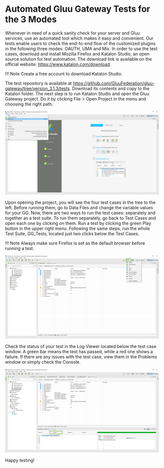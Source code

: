 # **Automated Gluu Gateway Tests for the 3 Modes**

Whenever in need of a quick sanity check for your server and Gluu services, use an automated tool which makes it easy and convenient. Our tests enable users to check the end-to-end flow of the customized plugins in the following three modes: OAUTH, UMA and Mix.
In order to use the test cases, download and install Mozilla Firefox and Katalon Studio, an open source solution for test automation. The download link is available on the official website: https://www.katalon.com/download. 

!!! Note Create a free account to download Katalon Studio.

The test repository is available at https://github.com/GluuFederation/gluu-gateway/tree/version_3.1.3/tests. Download its contents and copy to the Katalon folder. 
The next step is to run Katalon Studio and open the Gluu Gateway project. Do it by clicking File > Open Project in the menu and choosing the right path.

![open_project](../tests/katalon_1.png)

Upon opening the project, you will see the four test cases in the tree to the left. Before running them, go to Data Files and change the variable values for your GG. Now, there are two ways to run the test cases: separately and together as a test suite. To run them separately, go back to Test Cases and open each one by clicking on them. Run a test by clicking the green Play button in the upper right menu. Following the same steps, run the whole Test Suite, GG_Tests, located just two clicks below the Test Cases.

!!! Note Always make sure Firefox is set as the default browser before running a test.

![run_test](../tests/katalon_2.png)

Check the status of your test in the Log Viewer located below the test case window. A green bar means the test has passed, while a red one shows a failure. If there are any issues with the test case, view them in the Problems window or simply check the Console. 

![check_status](../tests/katalon_3.png)

Happy testing!
